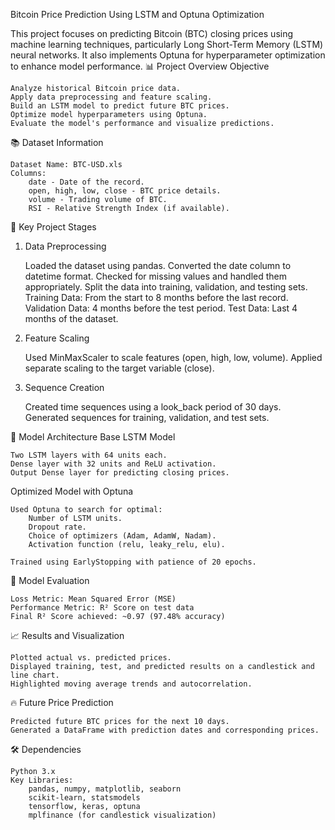 Bitcoin Price Prediction Using LSTM and Optuna Optimization

This project focuses on predicting Bitcoin (BTC) closing prices using machine learning techniques, particularly Long Short-Term Memory (LSTM) neural networks. It also implements Optuna for hyperparameter optimization to enhance model performance.
📊 Project Overview
Objective

    Analyze historical Bitcoin price data.
    Apply data preprocessing and feature scaling.
    Build an LSTM model to predict future BTC prices.
    Optimize model hyperparameters using Optuna.
    Evaluate the model's performance and visualize predictions.

📚 Dataset Information

    Dataset Name: BTC-USD.xls
    Columns:
        date - Date of the record.
        open, high, low, close - BTC price details.
        volume - Trading volume of BTC.
        RSI - Relative Strength Index (if available).

🧩 Key Project Stages
1. Data Preprocessing

    Loaded the dataset using pandas.
    Converted the date column to datetime format.
    Checked for missing values and handled them appropriately.
    Split the data into training, validation, and testing sets.
        Training Data: From the start to 8 months before the last record.
        Validation Data: 4 months before the test period.
        Test Data: Last 4 months of the dataset.

2. Feature Scaling

    Used MinMaxScaler to scale features (open, high, low, volume).
    Applied separate scaling to the target variable (close).

3. Sequence Creation

    Created time sequences using a look_back period of 30 days.
    Generated sequences for training, validation, and test sets.

🤖 Model Architecture
Base LSTM Model

    Two LSTM layers with 64 units each.
    Dense layer with 32 units and ReLU activation.
    Output Dense layer for predicting closing prices.

Optimized Model with Optuna

    Used Optuna to search for optimal:
        Number of LSTM units.
        Dropout rate.
        Choice of optimizers (Adam, AdamW, Nadam).
        Activation function (relu, leaky_relu, elu).

    Trained using EarlyStopping with patience of 20 epochs.

🎯 Model Evaluation

    Loss Metric: Mean Squared Error (MSE)
    Performance Metric: R² Score on test data
    Final R² Score achieved: ~0.97 (97.48% accuracy)

📈 Results and Visualization

    Plotted actual vs. predicted prices.
    Displayed training, test, and predicted results on a candlestick and line chart.
    Highlighted moving average trends and autocorrelation.

🔥 Future Price Prediction

    Predicted future BTC prices for the next 10 days.
    Generated a DataFrame with prediction dates and corresponding prices.

🛠️ Dependencies

    Python 3.x
    Key Libraries:
        pandas, numpy, matplotlib, seaborn
        scikit-learn, statsmodels
        tensorflow, keras, optuna
        mplfinance (for candlestick visualization)
